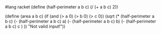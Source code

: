#lang racket
(define (half-perimeter a b c)
  (/ (+ a b c) 2))

(define (area a b c)
  (if (and (> a 0) (> b 0) (> c 0))
      (sqrt (* (half-perimeter a b c) (- (half-perimeter a b c) a) (- (half-perimeter a b c) b) (- (half-perimeter a b c) c ) ))
      "Not valid input!"))
